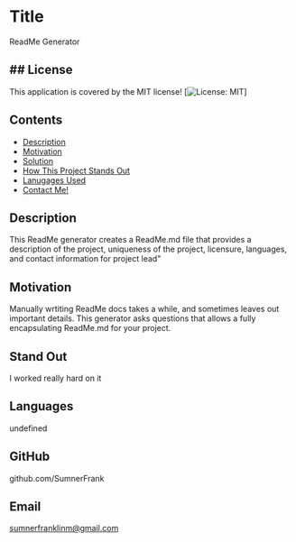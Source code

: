 
  # Title 
  ReadMe Generator
  ##  ## License
  This application is covered by the MIT license!
  [![License: MIT](https://img.shields.io/badge/License-MIT-yellow.svg)]
  ## Contents
  - [Description](#description)
  - [Motivation](#motivation)
  - [Solution](#solution)
  - [How This Project Stands Out](#unique)
  - [Lanugages Used](#languages)
  - [Contact Me!](#gitHub)
  ## Description
  This ReadMe generator creates a ReadMe.md file that provides a description of the project, uniqueness of the project, licensure, languages, and contact information for project lead"
  ## Motivation
  Manually wrtiting ReadMe docs takes a while, and sometimes leaves out important details. This generator asks questions that allows a fully encapsulating ReadMe.md for your project. 
  ## Stand Out
  I worked really hard on it
  ## Languages
  undefined
  ## GitHub
  github.com/SumnerFrank
  ## Email
  sumnerfranklinm@gmail.com
